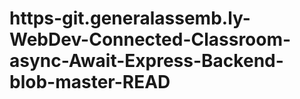 # https-git.generalassemb.ly-WebDev-Connected-Classroom-async-Await-Express-Backend-blob-master-READ